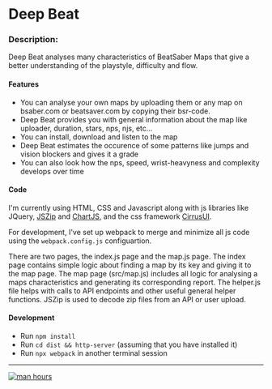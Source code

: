 # Deep Beat

### Description:
Deep Beat analyses many characteristics of BeatSaber Maps that give a better understanding of the playstyle, difficulty and flow.

#### Features
 * You can analyse your own maps by uploading them or any map on bsaber.com or beatsaver.com by copying their bsr-code.
 * Deep Beat provides you with general information about the map like uploader, duration, stars, nps, njs, etc...
 * You can install, download and listen to the map
 * Deep Beat estimates the occurence of some patterns like jumps and vision blockers and gives it a grade
 * You can also look how the nps, speed, wrist-heavyness and complexity develops over time

#### Code
I'm currently using HTML, CSS and Javascript along with js libraries like JQuery, [JSZip](https://stuk.github.io/jszip/) and [ChartJS](https://www.chartjs.org/), and the css framework [CirrusUI](https://cirrus-ui.netlify.app/).

For development, I've set up webpack to merge and minimize all js code using the `webpack.config.js` configuartion. 

There are two pages, the index.js page and the map.js page. The index page contains simple logic about finding a map by its key and giving it to the map page. The map page (src/map.js) includes all logic for analysing a maps characteristics and generating its corresponding report. The helper.js file helps with calls to API endpoints and other useful general helper functions. JSZip is used to decode zip files from an API or user upload.


#### Development
 * Run `npm install`
 * Run `cd dist && http-server` (assuming that you have installed it)
 * Run `npx webpack` in another terminal session

<hr>

[![man hours](https://img.shields.io/endpoint?url=https%3A%2F%2Fmh.jessemillar.com%2Fhours%3Frepo%3Dhttps%3A%2F%2Fgithub.com%2FMindLaborDev%2Fdeep-beat.git)](https://jessemillar.com/r/man-hours)
